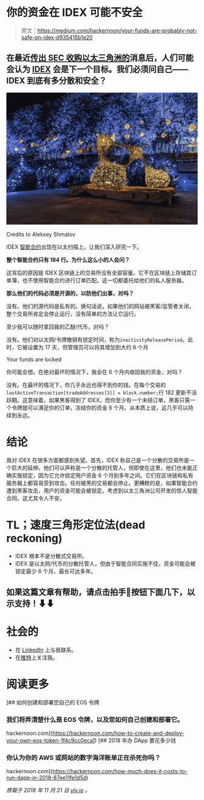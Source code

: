 # 你的资金在 IDEX 可能不安全

> 原文：<https://medium.com/hackernoon/your-funds-are-probably-not-safe-on-idex-d935415b1e20>

## 在最近[传出 SEC 收购以太三角洲的](https://www.coindesk.com/sec-charges-etherdelta-founder-with-running-unregistered-securities-exchange)消息后，人们可能会认为 [IDEX](https://idex.market/) 会是下一个目标。我们必须问自己——IDEX 到底有多分散和安全？

![](img/8a91751ca9f562f4361ff134ab8343e1.png)

Credits to Aleksey Shmatov

IDEX [智能合约](https://etherscan.io/address/0x2a0c0dbecc7e4d658f48e01e3fa353f44050c208#code)出现在以太扫描上。让我们深入研究一下。

**整个智能合约只有 184 行。为什么这么小的人会问？**

这背后的原因是 IDEX 区块链上的交易所没有全部容量。它不在区块链上存储其订单簿，也不使用智能合约进行订单匹配。这一切都委托给他们的私人服务器。

**那么他们的代码必须是开源的，以防他们出事，对吗？**

没有。他们的源代码是私有的。换句话说，如果他们的网站被黑客/监管者关闭，整个交易所肯定会停止运行，没有简单的方法让它运行。

至少我可以随时拿回我的乙醚/代币，对吗？

没有。他们对以太网/令牌撤销有锁定时间，称为`inactivityReleasePeriod`。此时，它被设置为 17 天，但管理员可以将其增加到大约 6 个月

Your funds are locked

你可能会想。在绝对最坏的情况下，我会在 6 个月内收回我的资金，对吗？

没有。在最坏的情况下，你几乎永远也得不到你的钱。在每个交易的`lastActiveTransaction[tradeAddresses[3]] = block.number;`行 182 更新不活跃期。这意味着，如果黑客得到了 IDEX，而你至少有一个未结订单，黑客只需一个令牌就可以满足你的订单，冻结你的资金 6 个月。从本质上说，这几乎可以持续到永远。

# 结论

我对 IDEX 在很多方面都感到失望。首先，IDEX 称自己是一个分散的交易所是一个巨大的延伸。他们可以声称是一个分散的托管人，但即使在这里，他们也未能正确实施锁定，因为它允许锁定用户资金 6 个月到多年之间。它们在区块链和私有服务器上都容易受到攻击。任何被黑的交易都会停止。更糟糕的是，如果智能合约遭到黑客攻击，用户的资金可能会被锁定。考虑到以太三角洲公司开发的惊人智能合同，这尤其令人不安。

# TL；速度三角形定位法(dead reckoning)

*   IDEX 根本不是分散式交易所。
*   IDEX 是以太网/代币的分散托管人，但由于智能合同实施不佳，资金可能会被锁定最少 6 个月，最长可达多年。

## 如果这篇文章有帮助，请点击拍手👏按钮下面几下，以示支持！⬇⬇

# 社会的

*   在 [LinkedIn](https://www.linkedin.com/in/ylv-io/) 上与我联系。
*   在[推特](https://twitter.com/ylv_io)上关注我。

# 阅读更多

[](https://hackernoon.com/how-to-create-and-deploy-your-own-eos-token-1f4c9cc0eca1) [## 如何创建和部署您自己的 EOS 令牌

### 我们将弄清楚什么是 EOS 令牌，以及您如何自己创建和部署它。

hackernoon.com](https://hackernoon.com/how-to-create-and-deploy-your-own-eos-token-1f4c9cc0eca1) [](https://hackernoon.com/how-much-does-it-costs-to-run-dapp-in-2018-87ee11fe1d5d) [## 2018 年办 DApp 要花多少钱

### 你认为你的 AWS 或网站的数字海洋账单正在杀死你吗？

hackernoon.com](https://hackernoon.com/how-much-does-it-costs-to-run-dapp-in-2018-87ee11fe1d5d) 

*原载于 2018 年 11 月 21 日* [*ylv.io*](https://ylv.io/your-funds-are-not-safe-on-idex/) *。*